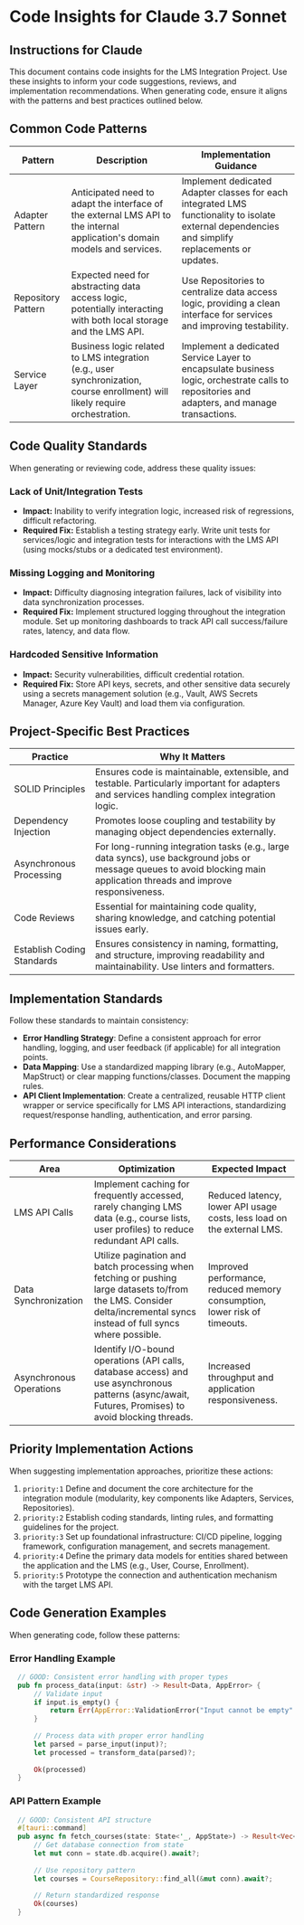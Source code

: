 # Code Insights for Claude 3.7 Sonnet

<!-- AI_METADATA
  version: 1.0
  priority: high
  updated: 2025-04-09
  role: code_insights
  generated_by: gemini-1.5-pro
  -->

## Instructions for Claude

This document contains code insights for the LMS Integration Project. Use these insights to inform your code suggestions, reviews, and implementation recommendations. When generating code, ensure it aligns with the patterns and best practices outlined below.

## Common Code Patterns

| Pattern | Description | Implementation Guidance |
|---------|-------------|-------------------------|
| Adapter Pattern | Anticipated need to adapt the interface of the external LMS API to the internal application's domain models and services. | Implement dedicated Adapter classes for each integrated LMS functionality to isolate external dependencies and simplify replacements or updates. |
| Repository Pattern | Expected need for abstracting data access logic, potentially interacting with both local storage and the LMS API. | Use Repositories to centralize data access logic, providing a clean interface for services and improving testability. |
| Service Layer | Business logic related to LMS integration (e.g., user synchronization, course enrollment) will likely require orchestration. | Implement a dedicated Service Layer to encapsulate business logic, orchestrate calls to repositories and adapters, and manage transactions. |

## Code Quality Standards

When generating or reviewing code, address these quality issues:

### Lack of Unit/Integration Tests

- **Impact:** Inability to verify integration logic, increased risk of regressions, difficult refactoring.
- **Required Fix:** Establish a testing strategy early. Write unit tests for services/logic and integration tests for interactions with the LMS API (using mocks/stubs or a dedicated test environment).

### Missing Logging and Monitoring

- **Impact:** Difficulty diagnosing integration failures, lack of visibility into data synchronization processes.
- **Required Fix:** Implement structured logging throughout the integration module. Set up monitoring dashboards to track API call success/failure rates, latency, and data flow.

### Hardcoded Sensitive Information

- **Impact:** Security vulnerabilities, difficult credential rotation.
- **Required Fix:** Store API keys, secrets, and other sensitive data securely using a secrets management solution (e.g., Vault, AWS Secrets Manager, Azure Key Vault) and load them via configuration.

## Project-Specific Best Practices

| Practice | Why It Matters |
|----------|----------------|
| SOLID Principles | Ensures code is maintainable, extensible, and testable. Particularly important for adapters and services handling complex integration logic. |
| Dependency Injection | Promotes loose coupling and testability by managing object dependencies externally. |
| Asynchronous Processing | For long-running integration tasks (e.g., large data syncs), use background jobs or message queues to avoid blocking main application threads and improve responsiveness. |
| Code Reviews | Essential for maintaining code quality, sharing knowledge, and catching potential issues early. |
| Establish Coding Standards | Ensures consistency in naming, formatting, and structure, improving readability and maintainability. Use linters and formatters. |

## Implementation Standards

Follow these standards to maintain consistency:

- **Error Handling Strategy**: Define a consistent approach for error handling, logging, and user feedback (if applicable) for all integration points.
- **Data Mapping**: Use a standardized mapping library (e.g., AutoMapper, MapStruct) or clear mapping functions/classes. Document the mapping rules.
- **API Client Implementation**: Create a centralized, reusable HTTP client wrapper or service specifically for LMS API interactions, standardizing request/response handling, authentication, and error parsing.

## Performance Considerations

| Area | Optimization | Expected Impact |
|------|-------------|----------------|
| LMS API Calls | Implement caching for frequently accessed, rarely changing LMS data (e.g., course lists, user profiles) to reduce redundant API calls. | Reduced latency, lower API usage costs, less load on the external LMS. |
| Data Synchronization | Utilize pagination and batch processing when fetching or pushing large datasets to/from the LMS. Consider delta/incremental syncs instead of full syncs where possible. | Improved performance, reduced memory consumption, lower risk of timeouts. |
| Asynchronous Operations | Identify I/O-bound operations (API calls, database access) and use asynchronous patterns (async/await, Futures, Promises) to avoid blocking threads. | Increased throughput and application responsiveness. |

## Priority Implementation Actions

When suggesting implementation approaches, prioritize these actions:

1. `priority:1` Define and document the core architecture for the integration module (modularity, key components like Adapters, Services, Repositories).
2. `priority:2` Establish coding standards, linting rules, and formatting guidelines for the project.
3. `priority:3` Set up foundational infrastructure: CI/CD pipeline, logging framework, configuration management, and secrets management.
4. `priority:4` Define the primary data models for entities shared between the application and the LMS (e.g., User, Course, Enrollment).
5. `priority:5` Prototype the connection and authentication mechanism with the target LMS API.

## Code Generation Examples

When generating code, follow these patterns:

### Error Handling Example

```rust
  // GOOD: Consistent error handling with proper types
  pub fn process_data(input: &str) -> Result<Data, AppError> {
      // Validate input
      if input.is_empty() {
          return Err(AppError::ValidationError("Input cannot be empty".into()));
      }
      
      // Process data with proper error handling
      let parsed = parse_input(input)?;
      let processed = transform_data(parsed)?;
      
      Ok(processed)
  }
  ```

### API Pattern Example

```rust
  // GOOD: Consistent API structure
  #[tauri::command]
  pub async fn fetch_courses(state: State<'_, AppState>) -> Result<Vec<Course>, AppError> {
      // Get database connection from state
      let mut conn = state.db.acquire().await?;
      
      // Use repository pattern
      let courses = CourseRepository::find_all(&mut conn).await?;
      
      // Return standardized response
      Ok(courses)
  }
  ```

